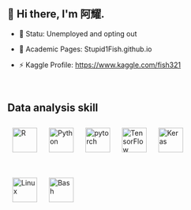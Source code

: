 

<!--
**Stupid1Fish/Stupid1Fish** is a ✨ _special_ ✨ repository because its `README.md` (this file) appears on your GitHub profile.

Here are some ideas to get you started:

- 🔭 I’m currently working on ...
- 🌱 I’m currently learning ...
- 👯 I’m looking to collaborate on ...
- 🤔 I’m looking for help with ...
- 💬 Ask me about ...
- 📫 How to reach me: ...
- 😄 Pronouns: ...
- ⚡ Fun fact: ...
-->


## 👋 Hi there, I'm 阿耀. 
- 🌱 Statu: Unemployed and opting out

- 🔭 Academic Pages: Stupid1Fish.github.io

- ⚡ Kaggle Profile: https://www.kaggle.com/fish321
<br> 

## Data analysis skill
<tr><td valign="top" width="55%">
  
<div align="left"> 
<a href="https://www.r-project.org/" target="_blank"><img style="margin: 10px" src="https://profilinator.rishav.dev/skills-assets/r.svg" alt="R" height="50" /></a>
<a href="https://www.python.org/" target="_blank">
<img style="margin: 10px" src="https://profilinator.rishav.dev/skills-assets/python-original.svg" alt="Python" height="50" /></a>
<a href="https://pytorch.org/" target="_blank"><img style="margin: 10px" src="https://profilinator.rishav.dev/skills-assets/pytorch-icon.svg" alt="pytorch" height="50" /></a> 
<img style="margin: 10px" src="https://profilinator.rishav.dev/skills-assets/tensorflow-icon.svg" alt="TensorFlow" height="50" /> 
<a href="https://keras.io/" target="_blank"><img style="margin: 10px" src="https://profilinator.rishav.dev/skills-assets/keras.png" alt="Keras" height="50" /></a>
  
<br> 
<br/> 

<a href="https://www.linux.org/" target="_blank"><img style="margin: 10px" src="https://profilinator.rishav.dev/skills-assets/linux-original.svg" alt="Linux" height="50" /></a> 
<a href="https://www.gnu.org/software/bash/" target="_blank"><img style="margin: 10px" src="https://profilinator.rishav.dev/skills-assets/gnu_bash-icon.svg" alt="Bash" height="50" /></a>

</div>
</td></tr>






